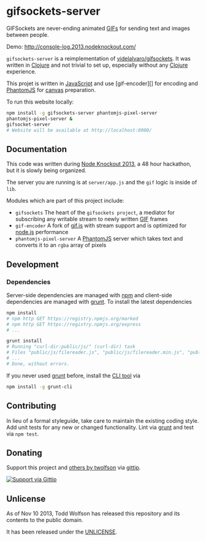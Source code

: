 # gifsockets-server

GIFSockets are never-ending animated [GIFs][GIF] for sending text and images between people.

Demo: http://console-log.2013.nodeknockout.com/

`gifsockets-server` is a reimplementation of [videlalvaro/gifsockets][]. It was written in [Clojure][] and not trivial to set up, especially without any [Clojure][] experience.

This projet is written in [JavaScript][] and use [gif-encoder][] for encoding and [PhantomJS][] for [canvas][] preparation.

[videlalvaro/gifsockets]: https://github.com/videlalvaro/gifsockets
[Clojure]: http://en.wikipedia.org/wiki/Clojure
[GIF]: http://en.wikipedia.org/wiki/Graphics_Interchange_Format
[JavaScript]: http://en.wikipedia.org/wiki/ECMAScript
[gif.js]: http://jnordberg.github.io/gif.js/
[PhantomJS]: http://phantomjs.org/
[canvas]: https://developer.mozilla.org/en-US/docs/HTML/Canvas

To run this website locally:

```bash
npm install -g gifsockets-server phantomjs-pixel-server
phantomjs-pixel-server &
gifsocket-server
# Website will be available at http://localhost:8000/
```

## Documentation
This code was written during [Node Knockout 2013][], a 48 hour hackathon, but it is slowly being organized.

[Node Knockout 2013]: http://2013.nodeknockout.com/

The server you are running is at `server/app.js` and the `gif` logic is inside of `lib`.

Modules which are part of this project include:

- `gifsockets` The heart of the `gifsockets project`, a mediator for subscribing any writable stream to newly written [GIF][] frames
- `gif-encoder` A fork of [gif.js][] with stream support and is optimized for [node.js][] performance
- `phantomjs-pixel-server` A [PhantomJS][] server which takes text and converts it to an `rgba` array of pixels

[node.js]: http://nodejs.org/

## Development
### Dependencies
Server-side dependencies are managed with [npm][] and client-side dependencies are managed with [grunt][]. To install the latest dependencies

```bash
npm install
# npm http GET https://registry.npmjs.org/marked
# npm http GET https://registry.npmjs.org/express
# ...

grunt install
# Running "curl-dir:public/js/" (curl-dir) task
# Files "public/js/filereader.js", "public/js/filereader.min.js", "public/js/jquery.js" created.
# ...
# Done, without errors.
```

If you never used [grunt][] before, install the [CLI tool][grunt-cli] via

```bash
npm install -g grunt-cli
```

[npm]: https://npmjs.org/
[grunt]: http://gruntjs.com/
[grunt-cli]: https://github.com/gruntjs/grunt-cli

## Contributing
In lieu of a formal styleguide, take care to maintain the existing coding style. Add unit tests for any new or changed functionality. Lint via [grunt](https://github.com/gruntjs/grunt) and test via `npm test`.

## Donating
Support this project and [others by twolfson][gittip] via [gittip][].

[![Support via Gittip][gittip-badge]][gittip]

[gittip-badge]: https://rawgithub.com/twolfson/gittip-badge/master/dist/gittip.png
[gittip]: https://www.gittip.com/twolfson/

## Unlicense
As of Nov 10 2013, Todd Wolfson has released this repository and its contents to the public domain.

It has been released under the [UNLICENSE][].

[UNLICENSE]: UNLICENSE
